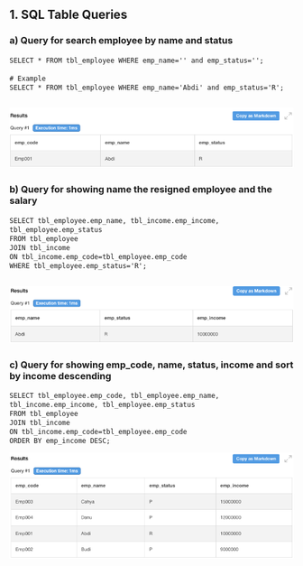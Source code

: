 ## 1. SQL Table Queries

### a) Query for search employee by name and status ###
```
SELECT * FROM tbl_employee WHERE emp_name='' and emp_status='';

# Example
SELECT * FROM tbl_employee WHERE emp_name='Abdi' and emp_status='R';
```
<img src="result_1.png"
     alt="Result 1"/>
---

### b) Query for showing name the resigned employee and the salary ###
```
SELECT tbl_employee.emp_name, tbl_income.emp_income, tbl_employee.emp_status
FROM tbl_employee
JOIN tbl_income 
ON tbl_income.emp_code=tbl_employee.emp_code
WHERE tbl_employee.emp_status='R';
```
<img src="result_2.png"
     alt="Result 2"/>
---

### c) Query for showing emp_code, name, status, income and sort by income descending ###
```
SELECT tbl_employee.emp_code, tbl_employee.emp_name, tbl_income.emp_income, tbl_employee.emp_status
FROM tbl_employee
JOIN tbl_income 
ON tbl_income.emp_code=tbl_employee.emp_code
ORDER BY emp_income DESC;
```
<img src="result_3.png"
     alt="Result 3"/>